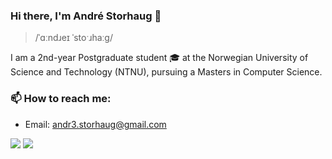 ### Hi there, I'm André Storhaug 👋
> /ˈɑːndɹeɪ ˈstoˑɹhaːg/
<!--
**andstor/andstor** is a ✨ _special_ ✨ repository because its `README.md` (this file) appears on your GitHub profile.

Here are some ideas to get you started:

- 🔭 I’m currently working on ...
- 🌱 I’m currently learning ...
- 👯 I’m looking to collaborate on ...
- 🤔 I’m looking for help with ...
- 💬 Ask me about ...
- 📫 How to reach me: ...
- 😄 Pronouns: ...
- ⚡ Fun fact: ...
-->

I am a 2nd-year Postgraduate student 🎓 at the Norwegian University of Science and Technology (NTNU), pursuing a Masters in Computer Science.

### 📫 How to reach me:

- Email: [andr3.storhaug@gmail.com](mailto:andr3.storhaug@gmail.com)

![](https://img.shields.io/github/followers/andstor?style=social)
![](https://komarev.com/ghpvc/?username=andstor)
